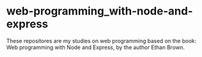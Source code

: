 # web-programming_with-node-and-express
 These repositores are my studies on web programming based on the book: Web programming with Node and Express, by the author Ethan Brown.

